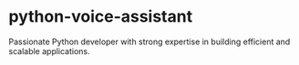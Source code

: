 # python-voice-assistant
Passionate Python developer with strong expertise in building efficient and scalable applications.
